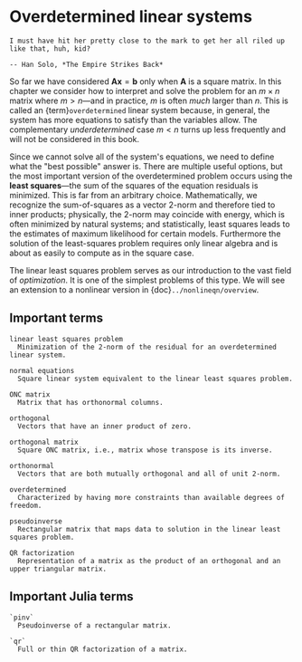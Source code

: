 # Overdetermined linear systems

```{epigraph}
I must have hit her pretty close to the mark to get her all riled up like that, huh, kid? 

-- Han Solo, *The Empire Strikes Back*
```

So far we have considered $\mathbf{A}\mathbf{x}=\mathbf{b}$ only when $\mathbf{A}$ is a square matrix. In this chapter we consider how to interpret and solve the problem for an $m\times n$ matrix where $m>n$—and in practice, $m$ is often *much* larger than $n$. This is called an {term}`overdetermined` linear system because, in general, the system has more equations to satisfy than the variables allow. The complementary *underdetermined* case $m<n$ turns up less frequently and will not be considered in this book.

Since we cannot solve all of the system's equations, we need to define what the "best possible" answer is. There are multiple useful options, but the most important version of the overdetermined problem occurs using the **least squares**—the sum of the squares of the equation residuals is minimized. This is far from an arbitrary choice. Mathematically, we recognize the sum-of-squares as a vector 2-norm and therefore tied to inner products; physically, the 2-norm may coincide with energy, which is often minimized by natural systems; and statistically, least squares leads to the estimates of maximum likelihood for certain models. Furthermore the solution of the least-squares problem requires only linear algebra and is about as easily to compute as in the square case.

The linear least squares problem serves as our introduction to the vast field of *optimization*. It is one of the simplest problems of this type. We will see an extension to a nonlinear version in {doc}`../nonlineqn/overview`.

## Important terms

```{glossary}
linear least squares problem
  Minimization of the 2-norm of the residual for an overdetermined linear system.

normal equations
  Square linear system equivalent to the linear least squares problem.

ONC matrix
  Matrix that has orthonormal columns.

orthogonal
  Vectors that have an inner product of zero.

orthogonal matrix
  Square ONC matrix, i.e., matrix whose transpose is its inverse.

orthonormal
  Vectors that are both mutually orthogonal and all of unit 2-norm.

overdetermined
  Characterized by having more constraints than available degrees of freedom.

pseudoinverse
  Rectangular matrix that maps data to solution in the linear least squares problem.

QR factorization
  Representation of a matrix as the product of an orthogonal and an upper triangular matrix.
```

## Important Julia terms

```{glossary}
`pinv`
  Pseudoinverse of a rectangular matrix.

`qr`
  Full or thin QR factorization of a matrix.
```
